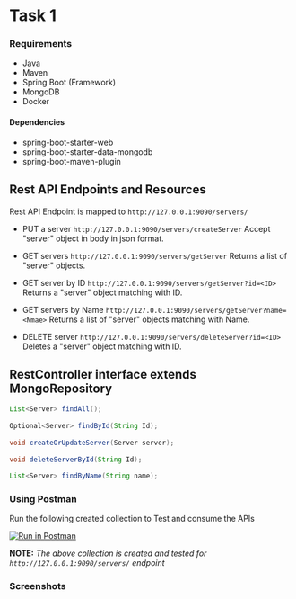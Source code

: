 # Task 1

### Requirements

- Java
- Maven
- Spring Boot (Framework)
- MongoDB
- Docker

#### Dependencies

- spring-boot-starter-web
- spring-boot-starter-data-mongodb
- spring-boot-maven-plugin



## Rest  API Endpoints and Resources
Rest API Endpoint is mapped to `http://127.0.0.1:9090/servers/`

- PUT a server	`http://127.0.0.1:9090/servers/createServer`
Accept "server" object in body in json format.

- GET servers	`http://127.0.0.1:9090/servers/getServer`
Returns a list of "server" objects.

- GET server	by ID	`http://127.0.0.1:9090/servers/getServer?id=<ID>`
Returns a  "server" object matching with ID.

- GET servers	by Name	`http://127.0.0.1:9090/servers/getServer?name=<Nmae>`
Returns a list of "server" objects matching with Name.

- DELETE server	`http://127.0.0.1:9090/servers/deleteServer?id=<ID>`
Deletes a  "server" object matching with ID.

## RestController interface extends MongoRepository

```java
List<Server> findAll();
    
Optional<Server> findById(String Id);
    
void createOrUpdateServer(Server server);
    
void deleteServerById(String Id);
    
List<Server> findByName(String name);
```

### Using Postman

Run the following created collection to Test and consume the APIs

[![Run in Postman](https://run.pstmn.io/button.svg)](https://app.getpostman.com/run-collection/5ff40fbad3968a1b28b0)

**NOTE:** *The above collection is created and tested for `http://127.0.0.1:9090/servers/` endpoint*

### Screenshots


